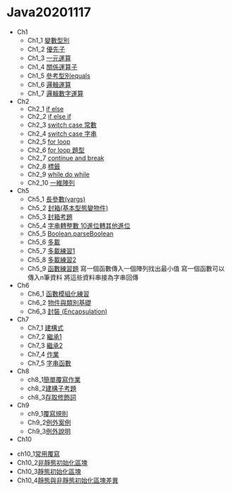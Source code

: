 # Java20201117
+ Ch1
  * Ch1_1 [變數型別](https://github.com/xvpowerg/java20201117/blob/main/ch1_20201117/Ch1_1.java)
  * Ch1_2 [優先子](https://github.com/xvpowerg/java20201117/blob/main/ch1_20201117/Ch1_2.java)
  * Ch1_3 [一元運算](https://github.com/xvpowerg/java20201117/blob/main/ch1_20201117/Ch1_3.java)
  * Ch1_4 [關係運算子](https://github.com/xvpowerg/java20201117/blob/main/ch1_20201117/Ch1_4.java)
  * Ch1_5 [參考型別equals](https://github.com/xvpowerg/java20201117/blob/main/ch1_20201117/Ch1_5.java)
  * Ch1_6 [邏輯運算](https://github.com/xvpowerg/java20201117/blob/main/ch1_20201117/Ch1_6.java)
  * Ch1_7 [邏輯數字運算](https://github.com/xvpowerg/java20201117/blob/main/ch1_20201117/Ch1_7.java)
+ Ch2
  * Ch2_1 [if else](https://github.com/xvpowerg/java20201117/blob/main/ch2_20201119/Ch2_1.java)
  * Ch2_2 [if else if](https://github.com/xvpowerg/java20201117/blob/main/ch2_20201119/Ch2_2.java)
  * Ch2_3 [switch case 常數](https://github.com/xvpowerg/java20201117/blob/main/ch2_20201119/Ch2_3.java)
  * Ch2_4 [switch case 字串](https://github.com/xvpowerg/java20201117/blob/main/ch2_20201119/Ch2_4.java)
  * Ch2_5 [for loop](https://github.com/xvpowerg/java20201117/blob/main/ch2_20201119/Ch2_5.java)
  * Ch2_6 [for loop 題型](https://github.com/xvpowerg/java20201117/blob/main/ch2_20201119/Ch2_6.java)
  * Ch2_7 [continue and break](https://github.com/xvpowerg/java20201117/blob/main/ch2_20201119/Ch2_7.java)
  * Ch2_8 [標籤](https://github.com/xvpowerg/java20201117/blob/main/ch2_20201119/Ch2_8.java)
  * Ch2_9 [while do while](https://github.com/xvpowerg/java20201117/blob/main/ch2_20201119/Ch2_9.java)
  * Ch2_10 [一維陣列](https://github.com/xvpowerg/java20201117/blob/main/ch2_20201119/Ch2_10.java)
+ Ch5
   * Ch5_1 [長參數(vargs)](https://github.com/xvpowerg/java20201117/blob/main/ch5_20201201/Ch5_1.java)
   * Ch5_2 [封箱(基本型態變物件)](https://github.com/xvpowerg/java20201117/blob/main/ch5_20201201/Ch5_2.java)
   * Ch5_3 [封箱考題](https://github.com/xvpowerg/java20201117/blob/main/ch5_20201201/Ch5_3.java)
   * Ch5_4 [字串轉整數 10進位轉其他進位](https://github.com/xvpowerg/java20201117/blob/main/ch5_20201201/Ch5_4.java)
   * Ch5_5 [Boolean.parseBoolean](https://github.com/xvpowerg/java20201117/blob/main/ch5_20201201/Ch5_5.java)
   * Ch5_6 [多載](https://github.com/xvpowerg/java20201117/blob/main/ch5_20201201/Ch5_6.java)
   * Ch5_7 [多載練習1](https://github.com/xvpowerg/java20201117/blob/main/ch5_20201201/Ch5_7.java)
   * Ch5_8 [多載練習2](https://github.com/xvpowerg/java20201117/blob/main/ch5_20201201/Ch5_8.java)
   * Ch5_9 [函數練習題](https://github.com/xvpowerg/java20201117/blob/main/ch5_20201201/Ch5_9.java) 寫一個函數傳入一個陣列找出最小值 寫一個函數可以傳入n筆資料 將這些資料串接為字串回傳
+ Ch6
   * Ch6_1 [函數模組化練習](https://github.com/xvpowerg/java20201117/blob/main/ch5_20201201/Ch6_1.java)
   * Ch6_2 [物件與類別基礎](https://github.com/xvpowerg/java20201117/blob/main/ch5_20201201/Ch6_2.java)
   * Ch6_3 [封裝 (Encapsulation)](https://github.com/xvpowerg/java20201117/blob/main/ch5_20201201/Ch6_3.java)
+ Ch7
   * Ch7_1 [建構式](https://github.com/xvpowerg/java20201117/blob/main/ch7_20201208/ch7_1_construct/Ch7_1.java)
   * Ch7_2 [繼承1](https://github.com/xvpowerg/java20201117/blob/main/ch7_20201208//ch7_2_extends_part1/Ch7_2.java)
   * Ch7_3 [繼承2](https://github.com/xvpowerg/java20201117/blob/main/ch7_20201208/ch7_3_extends_part2/Ch7_3.java)
   * Ch7_4 [作業](https://github.com/xvpowerg/java20201117/blob/main/ch7_20201208/ch7_4_HomeWork/Ch7_4.java)
   * Ch7_5 [字串函數](https://github.com/xvpowerg/java20201117/blob/main/ch7_20201208/ch7_5_StringMethod/Ch7_5.java)   
+ Ch8
  * ch8_1[簡單覆寫作業](https://github.com/xvpowerg/java20201117/tree/main/ch8_20201210/ch8_1_override)
  * ch8_2[建構子考題](https://github.com/xvpowerg/java20201117/tree/main/ch8_20201210/ch8_2_test1)
  * ch8_3[存取修飾詞](https://github.com/xvpowerg/java20201117/blob/main/ch8_20201210/ch8_3_modifier/Ch8_3.java)
+ Ch9
  * ch9_1[覆寫規則](https://github.com/xvpowerg/java20201117/tree/main/ch9_20201215/ch9_1_override1)
  * Ch9_2[例外案例](https://github.com/xvpowerg/java20201117/tree/main/ch9_20201215/ch9_2_exception1)
  * Ch9_3[例外說明](https://github.com/xvpowerg/java20201117/tree/main/ch9_20201215/ch9_2_exception2)  
 + Ch10
  * ch10_1[常用覆寫](https://github.com/xvpowerg/java20201117/tree/main/ch10_20201217/ch10_1_obj_override)
  * Ch10_2[非靜態初始化區塊](https://github.com/xvpowerg/java20201117/tree/main/ch10_20201217/ch10_2_initblock1)
  * Ch10_3[靜態初始化區塊](https://github.com/xvpowerg/java20201117/tree/main/ch10_20201217/ch10_3_staticInitblock2)   
  * Ch10_4[靜態與非靜態初始化區塊差異](https://github.com/xvpowerg/java20201117/tree/main/ch10_20201217/ch10_4_stnotst)   
  
